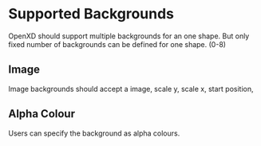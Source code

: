 # Supported Backgrounds

OpenXD should support multiple backgrounds for an one shape. But only fixed number
of backgrounds can be defined for one shape. (0-8)

## Image

Image backgrounds should accept a image, scale y, scale x, start position, 

## Alpha Colour

Users can specify the background as alpha colours.
